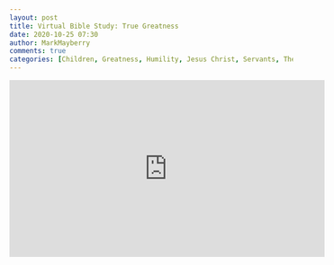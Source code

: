 ```yaml
---
layout: post
title: Virtual Bible Study: True Greatness
date: 2020-10-25 07:30
author: MarkMayberry
comments: true
categories: [Children, Greatness, Humility, Jesus Christ, Servants, The Life of Christ, Virtual Bible Study]
---
```

<!-- wp:html -->
<iframe src="https://www.facebook.com/plugins/video.php?href=https%3A%2F%2Fwww.facebook.com%2Fascoc.org%2Fvideos%2F2419253801704685%2F&show_text=0&width=560" width="560" height="315" style="border:none;overflow:hidden" scrolling="no" frameborder="0" allowTransparency="true" allowFullScreen="true"></iframe>
<!-- /wp:html -->
